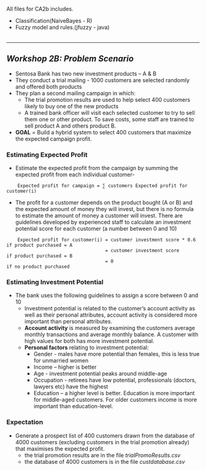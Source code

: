 All files for CA2b includes.<br>

* Classification(NaiveBayes - R)<br>
* Fuzzy model and rules.(jfuzzy - java)
<br><br>


--------------------------------------------------------------------------
## ___Workshop 2B: Problem Scenario___ <br>
* Sentosa Bank has two new investment products – A & B
* They conduct a trial mailing - 1000 customers are selected randomly and offered both products
* They plan a second mailing campaign in which:
  * The trial promotion results are used to help select 400 customers likely to buy one of the new products
  * A trained bank officer will visit each selected customer to try to sell them one or other product. To save costs, some staff are trained to sell product A and others product B.
 * __GOAL__ = Build a hybrid system to select 400 customers that maximize the expected campaign profit.
 
 ### __Estimating Expected Profit__
* Estimate the expected profit from the campaign by summing the expected
profit from each individual customer-
```
    Expected profit for campaign = ∑ customers Expected profit for customer(i)
```
* The profit for a customer depends on the product bought (A or B) and the expected amount of money they will invest, but there is no formula to estimate the amount of money a customer will invest. There are guidelines developed by experienced staff to calculate an investment potential score for each customer (a number between 0 and 10)
```
    Expected profit for customer(i) = customer investment score * 0.6 if product purchased = A
                                    = customer investment score       if product purchased = B
                                    = 0                               if no product purchased
```

### __Estimating Investment Potential__
* The bank uses the following guidelines to assign a score between 0 and 10
  * Investment potential is related to the customer’s account activity as well as their personal attributes, account activity is considered more important than personal attributes.
  * __Account activity__ is measured by examining the customers average monthly transactions and average monthly balance. A customer with high values for both has more investment potential.
  * __Personal factors__ relating to investment potential:
    * Gender - males have more potential than females, this is less true for unmarried women
    * Income – higher is better
    * Age - investment potential peaks around middle-age
    * Occupation - retirees have low potential, professionals (doctors, lawyers etc) have the highest
    * Education – a higher level is better. Education is more important for middle-aged customers. For older customers income is more important than education-level.
    
### Expectation
* Generate a prospect list of 400 customers drawn from the database of 4000 customers (excluding customers in the trial promotion already) that maximises the expected profit.
  * the trial promotion results are in the file _trialPromoResults.csv_
  * the database of 4000 customers is in the file _custdatabase.csv_
